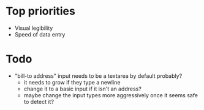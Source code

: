 # Top priorities

- Visual legibility
- Speed of data entry

# Todo

- "bill-to address" input needs to be a textarea by default probably?
	- it needs to grow if they type a newline
	- change it to a basic input if it isn't an address?
	- maybe change the input types more aggressively once it seems safe to detect it?

